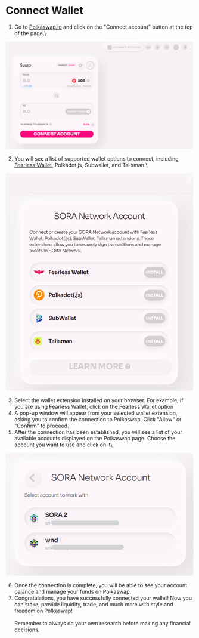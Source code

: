 # Connect Wallet

1.  Go to [Polkaswap.io](https://polkaswap.io) and click on the "Connect account" button at the top of the page.\

![](.gitbook/assets/connect-wallet.png)

2.  You will see a list of supported wallet options to connect, including [Fearless Wallet](https://fearlesswallet.io), Polkadot.js, Subwallet, and Talisman.\

![](.gitbook/assets/choose-wallet-to-connect.png)

3.  Select the wallet extension installed on your browser. For example, if you are using Fearless Wallet, click on the Fearless Wallet option
4.  A pop-up window will appear from your selected wallet extension, asking you to confirm the connection to Polkaswap. Click "Allow" or "Confirm" to proceed.
5.  After the connection has been established, you will see a list of your available accounts displayed on the Polkaswap page. Choose the account you want to use and click on it\

![](.gitbook/assets/select-an-account.png)

6.  Once the connection is complete, you will be able to see your account balance and manage your funds on Polkaswap.
7.  Congratulations, you have successfully connected your wallet! Now you can stake, provide liquidity, trade, and much more with style and freedom on Polkaswap!\
    \
    Remember to always do your own research before making any financial decisions.
